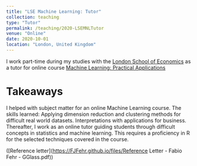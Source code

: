 ```yaml
---
title: "LSE Machine Learning: Tutor"
collection: teaching
type: "Tutor"
permalink: /teaching/2020-LSEMNLTutor
venue: "Online"
date: 2020-10-01
location: "London, United Kingdom"
---
```


I work part-time during my studies with the [London School of Economics](https://www.lse.ac.uk/) as a tutor for online course [Machine Learning: Practical Applications](https://www.lse.ac.uk/study-at-lse/online-learning/courses/machine-learning-practical-applications)

Takeaways
======
I helped with subject matter for an online Machine Learning course. The skills learned:  Applying dimension reduction and clustering methods for difficult real world datasets. Interpretations with applications for business. Thereafter, I work as an online tutor guiding students through difficult concepts in statistics and machine learning. This requires a proficiency in R for the selected techniques covered in the course.

([Reference letter](https://FJFehr.github.io/files/Reference Letter - Fabio Fehr - GGlass.pdf))